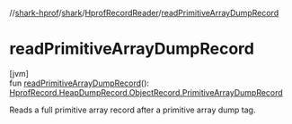 //[shark-hprof](../../../index.md)/[shark](../index.md)/[HprofRecordReader](index.md)/[readPrimitiveArrayDumpRecord](read-primitive-array-dump-record.md)

# readPrimitiveArrayDumpRecord

[jvm]\
fun [readPrimitiveArrayDumpRecord](read-primitive-array-dump-record.md)(): [HprofRecord.HeapDumpRecord.ObjectRecord.PrimitiveArrayDumpRecord](../-hprof-record/-heap-dump-record/-object-record/-primitive-array-dump-record/index.md)

Reads a full primitive array record after a primitive array dump tag.
